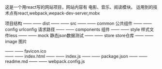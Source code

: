 这是一个用react写的网站项目，网站内容有
	电影、音乐、阅读模块。
运用到的技术点有react,webpack,wepack-dev-server,mobx

项目结构
—— —— dist
—— —— src
			—— —— common     公共组件
			—— —— config     urlconfig  请求路径
			—— —— components 组件
			—— —— style      样式文件less
			—— —— mock       静态json数据测试
			—— —— store      store仓库
			—— —— image      图片

—— —— favicon.ico  			
—— —— index.html
—— —— index.js
—— —— package.json
—— —— readme.md
—— —— webpack.config.js
		